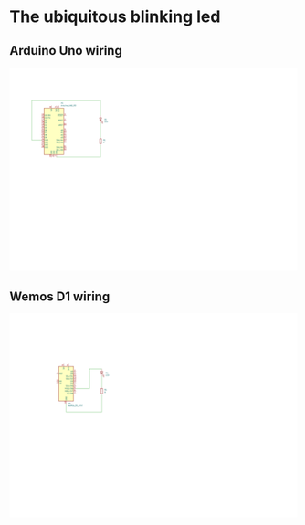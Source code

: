 # The ubiquitous blinking led

## Arduino Uno wiring

![Arduino Uno wiring](kicad/arduino.svg)

## Wemos D1 wiring

![Wemos D1 wiring](kicad/wemosd1.svg)
